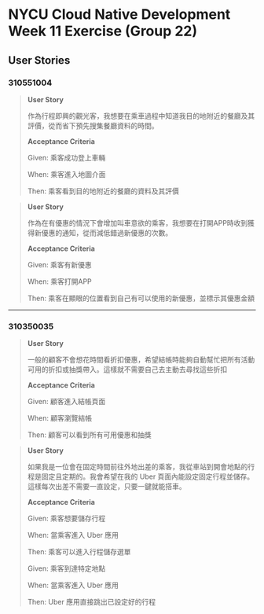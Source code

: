 # NYCU Cloud Native Development Week 11 Exercise (Group 22)
## User Stories
### 310551004
> **User Story**
> 
> 作為行程即興的觀光客，我想要在乘車過程中知道我目的地附近的餐廳及其評價，從而省下預先搜集餐廳資料的時間。
> 
> **Acceptance Criteria**
> 
> Given: 乘客成功登上車輛
>
> When: 乘客進入地圖介面
>
> Then: 乘客看到目的地附近的餐廳的資料及其評價


> **User Story**
> 
> 作為在有優惠的情況下會增加叫車意欲的乘客，我想要在打開APP時收到獲得新優惠的通知，從而減低錯過新優惠的次數。
> 
> **Acceptance Criteria**
> 
> Given: 乘客有新優惠
>
> When: 乘客打開APP
>
> Then: 乘客在顯眼的位置看到自己有可以使用的新優惠，並標示其優惠金額

---
### 310350035
> **User Story**
> 
> 一般的顧客不會想花時間看折扣優惠，希望結帳時能夠自動幫忙把所有活動可用的折扣或抽獎帶入。這樣就不需要自己去主動去尋找這些折扣
> 
> **Acceptance Criteria**
> 
> Given: 顧客進入結帳頁面
>
> When: 顧客瀏覽結帳
>
> Then: 顧客可以看到所有可用優惠和抽獎


> **User Story**
> 
> 如果我是一位會在固定時間前往外地出差的乘客，我從車站到開會地點的行程是固定且定期的。我會希望在我的 Uber 頁面內能設定固定行程並儲存。這樣每次出差不需要一直設定，只要一鍵就能搭車。
> 
> **Acceptance Criteria**
> 
> Given: 乘客想要儲存行程
>
> When: 當乘客進入 Uber 應用
>
> Then: 乘客可以進入行程儲存選單
> 
> Given: 乘客到達特定地點
>
> When: 當乘客進入 Uber 應用
>
> Then: Uber 應用直接跳出已設定好的行程


